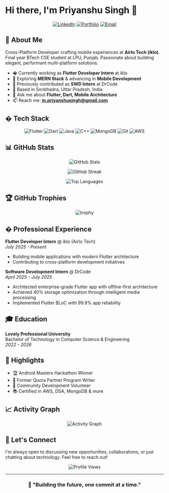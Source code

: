 # Hi there, I'm Priyanshu Singh 👋

<div align="center">
  
  [![LinkedIn](https://img.shields.io/badge/LinkedIn-0077B5?style=for-the-badge&logo=linkedin&logoColor=white)](https://www.linkedin.com/in/priyanshusingh-in/)
  [![Portfolio](https://img.shields.io/badge/Portfolio-000000?style=for-the-badge&logo=About.me&logoColor=white)](https://portfolly.io/priyanshusingh)
  [![Email](https://img.shields.io/badge/Email-D14836?style=for-the-badge&logo=gmail&logoColor=white)](mailto:in.priyanshusingh@gmail.com)

</div>

## 🚀 About Me

Cross-Platform Developer crafting mobile experiences at **Airlo Tech (iklo)**. Final year BTech CSE student at LPU, Punjab. Passionate about building elegant, performant multi-platform solutions.

- � Currently working as **Flutter Developer Intern** at iklo
- 🌱 Exploring **MERN Stack** & advancing in **Mobile Development**
- 💼 Previously contributed as **SWD Intern** at DrCode
- 📍 Based in Sonbhadra, Uttar Pradesh, India
- 💬 Ask me about **Flutter, Dart, Mobile Architecture**
- 📫 Reach me: **<in.priyanshusingh@gmail.com>**

## � Tech Stack

<div align="center">

![Flutter](https://img.shields.io/badge/Flutter-02569B?style=for-the-badge&logo=flutter&logoColor=white)
![Dart](https://img.shields.io/badge/Dart-0175C2?style=for-the-badge&logo=dart&logoColor=white)
![Java](https://img.shields.io/badge/Java-ED8B00?style=for-the-badge&logo=openjdk&logoColor=white)
![C++](https://img.shields.io/badge/C++-00599C?style=for-the-badge&logo=c%2B%2B&logoColor=white)
![MongoDB](https://img.shields.io/badge/MongoDB-4EA94B?style=for-the-badge&logo=mongodb&logoColor=white)
![Git](https://img.shields.io/badge/Git-F05032?style=for-the-badge&logo=git&logoColor=white)
![AWS](https://img.shields.io/badge/AWS-232F3E?style=for-the-badge&logo=amazon-aws&logoColor=white)

</div>

## 📊 GitHub Stats

<div align="center">
  
  ![GitHub Stats](https://github-readme-stats.vercel.app/api?username=priyanshusingh-in&show_icons=true&theme=radical&hide_border=true&bg_color=0D1117&title_color=F85D7F&icon_color=F8D866)
  
  ![GitHub Streak](https://github-readme-streak-stats.vercel.app/?user=priyanshusingh-in&theme=radical&hide_border=true&background=0D1117&stroke=F85D7F&ring=F85D7F&fire=F8D866&currStreakLabel=F8D866)
  
  ![Top Languages](https://github-readme-stats.vercel.app/api/top-langs/?username=priyanshusingh-in&layout=compact&theme=radical&hide_border=true&bg_color=0D1117&title_color=F85D7F&text_color=FFFFFF)

</div>

## 🏆 GitHub Trophies

<div align="center">
  
  ![trophy](https://github-profile-trophy.vercel.app/?username=priyanshusingh-in&theme=radical&no-frame=true&no-bg=true&row=1&column=7)
  
</div>

## � Professional Experience

**Flutter Developer Intern** @ iklo (Airlo Tech)  
*July 2025 - Present*

- Building mobile applications with modern Flutter architecture
- Contributing to cross-platform development initiatives

**Software Development Intern** @ DrCode  
*April 2025 - July 2025*

- Architected enterprise-grade Flutter app with offline-first architecture
- Achieved 40% storage optimization through intelligent media processing
- Implemented Flutter BLoC with 99.9% app reliability

## 🎓 Education

**Lovely Professional University**  
Bachelor of Technology in Computer Science & Engineering  
*2022 - 2026*

## 🌟 Highlights

- 🏆 Android Masters Hackathon Winner
- 📝 Former Quora Partner Program Writer
- 🤝 Community Development Volunteer
- 📚 Certified in AWS, DSA, MongoDB & more

## 📈 Activity Graph

<div align="center">
  
  ![Activity Graph](https://github-readme-activity-graph.vercel.app/graph?username=priyanshusingh-in&theme=redical&hide_border=true&bg_color=0D1117&color=F85D7F&line=F8D866&point=FFFFFF)
  
</div>

## 🤝 Let's Connect

I'm always open to discussing new opportunities, collaborations, or just chatting about technology. Feel free to reach out!

<div align="center">

![Profile Views](https://komarev.com/ghpvc/?username=priyanshusingh-in&color=F85D7F&style=for-the-badge)

</div>

---

<div align="center">
  
### 💭 "Building the future, one commit at a time."
  
</div>
